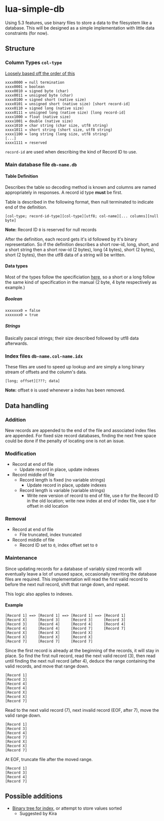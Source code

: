 # lua-simple-db

Using 5.3 features, use binary files to store a data to the filesystem like a database. This will be designed as a simple implementation with little data constraints (for now).

## Structure

### Column Types `col-type`

[Loosely based off the order of this](https://www.lua.org/manual/5.3/manual.html#6.4.2)
```
xxxx0000 = null termination
xxxx0001 = boolean
xxxx0010 = signed byte (char)
xxxx0011 = unsigned byte (char)
xxxx0100 = signed short (native size)
xxxx0101 = unsigned short (native size) [short record-id]
xxxx0110 = signed long (native size)
xxxx0111 = unsigned long (native size) [long record-id]
xxxx1000 = float (native size)
xxxx1001 = double (native size)
xxxx1010 = char string (char size, utf8 string)
xxxx1011 = short string (short size, utf8 string)
xxxx1100 = long string (long size, utf8 string)
[...]
xxxx1111 = reserved
```
`record-id` are used when describing the kind of Record ID to use.

### Main database file `db-name.db`

#### Table Definition

Describes the table so decoding method is known and columns are named appropriately in responses. A record id type **must** be first.

Table is described in the following format, then null terminated to indicate end of the definition.

```
[col-type; record-id-type][col-type][utf8; col-name][... columns][null byte]
```

**Note:** Record ID `0` is reserved for null records

After the definition, each record gets it's id followed by it's binary representation. So if the definition describes a short row-id, long, short, and a short string then a short row-id (2 bytes), long (4 bytes), short (2 bytes), short (2 bytes), then the utf8 data of a string will be written.

#### Data types

Most of the types follow the specificiation [here](https://www.lua.org/manual/5.3/manual.html#6.4.2), so a short or a long follow the same kind of specification in the manual (2 byte, 4 byte respectively as example.)

##### Boolean

```
xxxxxxx0 = false
xxxxxxx0 = true
```

##### Strings

Basically pascal strings; their size described followed by utf8 data afterwards.

### Index files `db-name.col-name.idx`

These files are used to speed up lookup and are simply a long binary stream of offsets and the column's data.

```
[long; offset][???; data]
```

**Note:** offset `0` is used whenever a index has been removed.

## Data handling

### Addition

New records are appended to the end of the file and associated index files are appended. For fixed size record databases, finding the next free space could be done if the penalty of locating one is not an issue.

### Modification

* Record at end of file
    * Update record in place, update indexes
* Record middle of file
  * Record length is fixed (no variable strings)
    * Update record in place, update indexes
  * Record length is variable (variable strings)
    * Write new version of record to end of file, use `0` for the Record ID in the old location; write new index at end of index file, use `0` for offset in old location

### Removal

* Record at end of file
  * File truncated, index truncated
* Record middle of file
  * Record ID set to `0`, index offset set to `0`

### Maintenance

Since updating records for a database of variably sized records will eventually leave a lot of unused space, occasionally rewriting the database files are required. This implementation will read the first valid record to before the next null record, shift that range down, and repeat.

This logic also applies to indexes.

#### Example
```
[Record 1] ==> [Record 1] ==> [Record 1] ==> [Record 1]
[Record X]     [Record 3]     [Record 3]     [Record 3]
[Record 3]     [Record 4]     [Record 4]     [Record 4]
[Record 4]     [Record 4]     [Record 7]     [Record 7]
[Record X]     [Record X]     [Record X]
[Record X]     [Record X]     [Record X]
[Record 7]     [Record 7]     [Record 7]
```
Since the first record is already at the beginning of the records, it will stay in place. So find the first null record, read the next valid record (3), then read until finding the next null record (after 4), deduce the range containing the valid records, and move that range down.
```
[Record 1]
[Record 3]
[Record 4]
[Record 4]
[Record X]
[Record X]
[Record 7]
```
Read to the next valid record (7), next invalid record (EOF, after 7), move the valid range down.
```
[Record 1]
[Record 3]
[Record 4]
[Record 7]
[Record X]
[Record X]
[Record 7]
```
At EOF, truncate file after the moved range.
```
[Record 1]
[Record 3]
[Record 4]
[Record 7]
```

## Possible additions

* [Binary tree for index](https://en.wikipedia.org/wiki/Binary_search_tree), or attempt to store values sorted
   * Suggested by Kira
